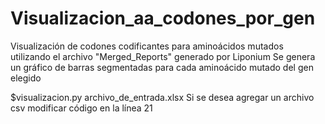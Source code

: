# Visualizacion_aa_codones_por_gen
Visualización de codones codificantes para aminoácidos mutados utilizando el archivo "Merged_Reports" generado por Liponium
Se genera un gráfico de barras segmentadas para cada aminoácido mutado del gen elegido

$visualizacion.py archivo_de_entrada.xlsx
Si se desea agregar un archivo csv modificar código en la línea 21
